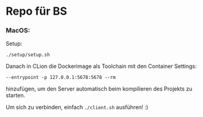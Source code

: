# Repo für BS

### MacOS:
Setup:
```
./setup/setup.sh
```

Danach in CLion die Dockerimage als Toolchain mit den Container Settings:

`--entrypoint -p 127.0.0.1:5678:5678 --rm` 

hinzufügen, um den Server automatisch beim kompilieren des Projekts zu starten.

Um sich zu verbinden, einfach `./client.sh` ausführen! :)